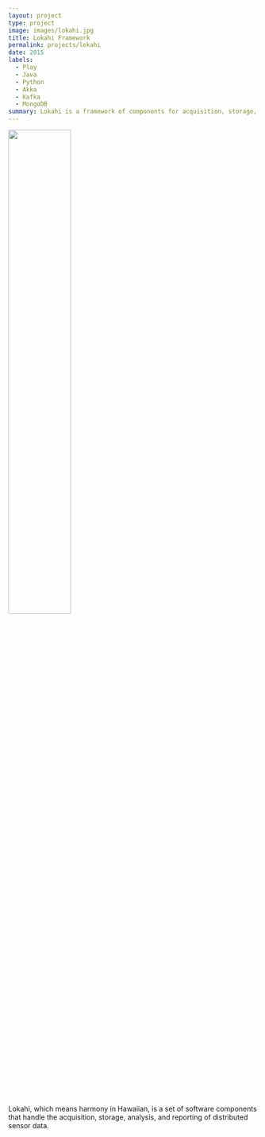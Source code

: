 ```yaml
---
layout: project
type: project
image: images/lokahi.jpg
title: Lokahi Framework
permalink: projects/lokahi
date: 2015
labels:
  - Play
  - Java
  - Python
  - Akka
  - Kafka
  - MongoDB
summary: Lokahi is a framework of components for acquisition, storage, andlysis, and reporting of real-time distributed transient data.
---
```


<img class="ui image" src="{{ site.baseurl }}/images/lokahi.png" width=50%>

Lokahi, which means harmony in Hawaiian, is a set of software components that handle the acquisition, storage, analysis,
and reporting of distributed sensor data.
